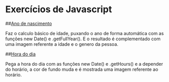 # Exercícios de Javascript

##[Ano de nascimento](https://github.com/ViniciusCoutt/exercicios-js/tree/main/anodenascimento)

Faz o calculo básico de idade, puxando o ano de forma automática com as funções new Date() e .getFullYear(). E o resultado é complementado com uma imagem referente a idade e o genero da pessoa. 

##[Hora do dia](https://github.com/ViniciusCoutt/exercicios-js/tree/main/horadodia)

Pega a hora do dia com as funções new Date() e .getHours() e a depender do horário, a cor de fundo muda e é mostrada uma imagem referente ao horário.



